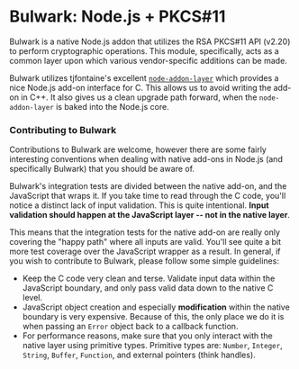 # Bulwark:  Node.js + PKCS#11

Bulwark is a native Node.js addon that utilizes the RSA PKCS#11 API (v2.20) to perform cryptographic operations.  This module, specifically, acts as a common layer upon which various vendor-specific additions can be made. 

Bulwark utilizes tjfontaine's excellent [`node-addon-layer`](https://github.com/tjfontaine/node-addon-layer) which provides a nice Node.js add-on interface for C.  This allows us to avoid writing the add-on in C++.  It also gives us a clean upgrade path forward, when the `node-addon-layer` is baked into the Node.js core.

### Contributing to Bulwark

Contributions to Bulwark are welcome, however there are some fairly interesting conventions when dealing with native add-ons in Node.js (and specifically Bulwark) that you should be aware of.

Bulwark's integration tests are divided between the native add-on, and the JavaScript that wraps it.  If you take time to read through the C code, you'll notice a distinct lack of input validation.  This is quite intentional.  **Input validation should happen at the JavaScript layer -- not in the native layer**.

This means that the integration tests for the native add-on are really only covering the "happy path" where all inputs are valid.  You'll see quite a bit more test coverage over the JavaScript wrapper as a result.  In general, if you wish to contribute to Bulwark, please follow some simple guidelines:

 * Keep the C code very clean and terse.  Validate input data within the JavaScript boundary, and only pass valid data down to the native C level.
 * JavaScript object creation and especially **modification** within the native boundary is very expensive.  Because of this, the only place we do it is when passing an `Error` object back to a callback function.
 * For performance reasons, make sure that you only interact with the native layer using primitive types.  Primitive types are:  `Number`, `Integer`, `String`, `Buffer`, `Function`, and external pointers (think handles).